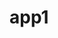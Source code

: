 app1
====
<html>    <head>        <title>j-3d-view-basic-jsc3d-pgb-helloworld</title>    </head>    <body>
<script type="text/javascript" src="http://jsc3d.googlecode.com/svn/trunk/jsc3d/jsc3d.js"></script>        <script type="text/javascript" src="http://jsc3d.googlecode.com/svn/trunk/jsc3d/jsc3d.touch.js"></script>                                                                  <canvas id="cv2" width=400 height=300>
 </canvas>              <script type="text/javascript">            var viewer2 = new JSC3D.Viewer(document.getElementById('cv2'));            viewer2.setParameter('SceneUrl',         'RugbyLineoutMaulYellow05.stl');            viewer2.setParameter('ModelColor',       '#CAA618');            viewer2.setParameter('BackgroundColor1', '#E5D7BA');            viewer2.setParameter('BackgroundColor2', '#383840');            viewer2.setParameter('RenderMode',       'flat');            viewer2.init();            viewer2.update();        </script>                                    </body></html>
